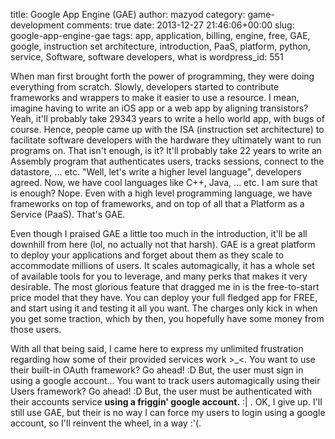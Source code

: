 title: Google App Engine (GAE)
author: mazyod
category: game-development
comments: true
date: 2013-12-27 21:46:06+00:00
slug: google-app-engine-gae
tags: app, application, billing, engine, free, GAE, google, instruction set architecture, introduction, PaaS, platform, python, service, Software, software developers, what is
wordpress_id: 551

When man first brought forth the power of programming, they were doing everything from scratch. Slowly, developers started to contribute frameworks and wrappers to make it easier to use a resource. I mean, imagine having to write an iOS app or a web app by aligning transistors? Yeah, it'll probably take 29343 years to write a hello world app, with bugs of course. Hence, people came up with the ISA (instruction set architecture) to facilitate software developers with the hardware they ultimately want to run programs on. That isn't enough, is it? It'll probably take 22 years to write an Assembly program that authenticates users, tracks sessions, connect to the datastore, ... etc. "Well, let's write a higher level language", developers agreed. Now, we have cool languages like C++, Java, ... etc. I am sure that is enough? Nope. Even with a high level programming language, we have frameworks on top of frameworks, and on top of all that a Platform as a Service (PaaS). That's GAE.





Even though I praised GAE a little too much in the introduction, it'll be all downhill from here (lol, no actually not that harsh). GAE is a great platform to deploy your applications and forget about them as they scale to accommodate millions of users. It scales automagically, it has a whole set of available tools for you to leverage, and many perks that makes it very desirable. The most glorious feature that dragged me in is the free-to-start price model that they have. You can deploy your full fledged app for FREE, and start using it and testing it all you want. The charges only kick in when you get some traction, which by then, you hopefully have some money from those users.





With all that being said, I came here to express my unlimited frustration regarding how some of their provided services work >_<. You want to use their built-in OAuth framework? Go ahead! :D But, the user must sign in using a google account... You want to track users automagically using their Users framework? Go ahead! :D But, the user must be authenticated with their accounts service **using a friggin' google account.** :| . OK, I give up. I'll still use GAE, but their is no way I can force my users to login using a google account, so I'll reinvent the wheel, in a way :'(.
